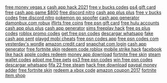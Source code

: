 <a href="https://lookerstudio.google.com/reporting/12db7326-ad96-42b7-aa7b-ab1e795eda33/page/INgDD">free money vegas x</a>
<a href="https://lookerstudio.google.com/reporting/1588e54a-7bd1-4158-bb21-f3d66d68c383/page/C34BB">cash app hack 2021</a>
<a href="https://lookerstudio.google.com/reporting/3a8f56e9-c345-49f2-b4f4-b96d855bac92/page/DjD">free v bucks codes</a>
<a href="https://lookerstudio.google.com/reporting/2621192c-0442-4ee0-abe0-769af367e9fc/page/58GED">ps4 gift card free</a>
<a href="https://lookerstudio.google.com/reporting/43d9fd5c-5e69-4250-8dad-f076b9a3e66a/page/DjD">cash app game $800</a>
<a href="https://lookerstudio.google.com/reporting/43fed6fe-b61e-4a82-9fc9-1e33655e982c/page/HAqDD">free discord nitro</a>
<a href="https://lookerstudio.google.com/reporting/4d04a555-4470-416f-bc80-e9ab54540553/page/fWgDD">cash app plus plus</a>
<a href="https://lookerstudio.google.com/reporting/5b326577-a36b-4531-94d2-819f1ab37b2c/page/oTgDD">free v bucks codes</a>
<a href="https://lookerstudio.google.com/reporting/5470c635-a186-408a-a48e-88f4842f22af/page/o4fDD">free discord nitro</a>
<a href="https://lookerstudio.google.com/reporting/568de25e-d68c-4a73-a138-3110c0e0925a/page/DjD">pokemon go spoofer</a>
<a href="https://lookerstudio.google.com/reporting/93efd382-77b9-460a-a486-0122fa00d124/page/dfnED">cash app generator</a>
<a href="https://lookerstudio.google.com/reporting/66417af4-8b75-47d0-bec3-aab6373ada43/page/DjD">damonbux.com robux</a>
<a href="https://lookerstudio.google.com/reporting/3e389f30-5d33-4c0e-9b29-e7f8eb92f898/page/aTgDD">iflirts free coins</a>
<a href="https://lookerstudio.google.com/reporting/9e7b4c14-2c77-40f7-a252-3cb813629b8f/page/rseDD">free psn gift card</a>
<a href="https://lookerstudio.google.com/reporting/c3dd866e-d6df-439d-84c2-b60eac5d7981/page/DmpDD">free hulu accounts</a>
<a href="https://lookerstudio.google.com/reporting/33a3faef-e3ff-4de5-afe4-ee05a0a8a2be/page/DtnED">cash app plus plus</a>
<a href="https://lookerstudio.google.com/reporting/e493125f-28e1-4dd5-a5bc-7b810da77a55/page/lmG5C">cash app generator</a>
<a href="https://lookerstudio.google.com/reporting/dae9e131-be81-44fe-9b7e-a388184abf98/page/RNgDD">sims freeplay hack</a>
<a href="https://lookerstudio.google.com/reporting/2c2d0997-92d0-4fb4-a332-ede6726d5cda/page/DJHED">free ps plus codes</a>
<a href="https://lookerstudio.google.com/reporting/ed5ed21f-3eb7-42f4-9d8b-f288fe4ce786/page/HqoDD">roblox promo codes</a>
<a href="https://lookerstudio.google.com/reporting/a887c6b1-4a71-4b60-bb68-ebe87e4318cc/page/psWED">get free psn codes</a>
<a href="https://lookerstudio.google.com/reporting/0125dc08-470c-4492-8c55-2f991a67ed2d/page/DjD">descargar whatsapp</a>
<a href="https://lookerstudio.google.com/reporting/abbb9cf3-ca25-41e8-8f8c-0d6ad5d0186f/page/DjD">fake cash app sent</a>
<a href="https://lookerstudio.google.com/reporting/ac2056f0-4671-447d-a02c-ac1875143b31/page/eseDD">playgd mobi cheats</a>
<a href="https://lookerstudio.google.com/reporting/a887c6b1-4a71-4b60-bb68-ebe87e4318cc/page/psWED">free psn codes app</a>
<a href="https://lookerstudio.google.com/reporting/a887c6b1-4a71-4b60-bb68-ebe87e4318cc/page/psWED">free psn codes com</a>
<a href="https://lookerstudio.google.com/reporting/4c35cbc4-3c43-44ed-8d31-66a22b3cb738/page/QoR9C">yesterday's wordle</a>
<a href="https://lookerstudio.google.com/reporting/2502933c-ca55-480f-920b-256fe01f5728/page/DjD">amazon credit card</a>
<a href="https://lookerstudio.google.com/reporting/4ac9678f-b817-4703-9adf-0c775a41bab4/page/DjD">snapchat com login</a>
<a href="https://lookerstudio.google.com/reporting/5cdb8a4e-f20d-46bf-9f8d-8389826ca6ae/page/QnnED">cash app generator</a>
<a href="https://lookerstudio.google.com/reporting/6aa5ac09-b1fd-4d84-a381-d9de129a7acf/page/qseDD">free fortnite skin</a>
<a href="https://lookerstudio.google.com/s/rj0U0O8Jaeo">redeem code roblox</a>
<a href="https://lookerstudio.google.com/reporting/037e629b-59c6-47d2-83bf-3d66f95da38b?s=la6ojBGwQSI">mobile strike hack</a>
<a href="https://lookerstudio.google.com/reporting/94c34a13-e5ad-49bc-b19f-b79f03153edd/page/DjD">facebook like hack</a>
<a href="https://lookerstudio.google.com/reporting/cfd8f938-9c2a-48fa-b52c-106d5fb20133/page/DjD">apple codes redeem</a>
<a href="https://lookerstudio.google.com/reporting/7a7f515e-9443-4755-9eb8-d35f4da0c013/page/jPd5C">money app download</a>
<a href="https://lookerstudio.google.com/reporting/3776848c-b3bb-4fb1-98c1-febb2f99ab27?s=ifijRz4LrDI">fortnite free skin</a>
<a href="https://lookerstudio.google.com/reporting/fea968fc-07cc-45a5-8117-c9ca3f916342/page/DjD">steam wallet codes</a>
<a href="https://lookerstudio.google.com/reporting/9d2855ef-9e38-4e65-b017-a77ae1bf9302/page/ydxDD">adopt me free pets</a>
<a href="https://lookerstudio.google.com/reporting/a887c6b1-4a71-4b60-bb68-ebe87e4318cc/page/psWED">ps3 free psn codes</a>
<a href="https://lookerstudio.google.com/reporting/a887c6b1-4a71-4b60-bb68-ebe87e4318cc/page/psWED">win free psn codes</a>
<a href="https://lookerstudio.google.com/reporting/b19450d9-8a8e-4aba-a2db-09f73873f7c9/page/DjD">descargar whatsapp</a>
<a href="https://lookerstudio.google.com/reporting/014ee84f-ee3d-4739-ad06-290e15f223ef/page/DjD">fifa 22 free steam</a>
<a href="https://lookerstudio.google.com/reporting/b5faa515-b2a9-43dd-833b-14578da896ca/page/rWgDD">hack free download</a>
<a href="https://lookerstudio.google.com/reporting/8ca3b31c-d5f9-429b-9e4e-25e97915d82d/page/ImwCD">paypal money adder</a>
<a href="https://lookerstudio.google.com/reporting/8c548dd4-00dd-4ebd-9cfb-ebf0b5c19786/page/PEgDD">free fortnite skin</a>
<a href="https://lookerstudio.google.com/reporting/52e291ce-0c7e-458d-a8f1-bb2ca69723b2/page/DjD">redeem a xbox code</a>
<a href="https://lookerstudio.google.com/reporting/1591bd5d-e9be-43a6-9831-53dd13a89866/page/DjD">amazon coupon 2017</a>
<a href="https://lookerstudio.google.com/reporting/25b74f15-498a-4d7d-91f4-65dd9f8639fb/page/DjD">fortnite item shop</a>
